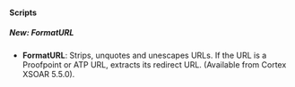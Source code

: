 
#### Scripts
##### New: FormatURL
- **FormatURL**: Strips, unquotes and unescapes URLs. If the URL is a Proofpoint or ATP URL, extracts its redirect URL. (Available from Cortex XSOAR 5.5.0).
